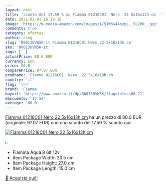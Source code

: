 ```yaml
---
layout: post
title: 'sconto del 17.59 % su Fiamma 01216C01  Nero  22 5x16x13h cm  '
date: 2021-02-01 16:19:10
image: 'https://m.media-amazon.com/images/I/51WSs44szpL._SL200_.jpg'
comments: true
category: ofertas
author: ring
slug: 'B0013DVW5K-it Fiamma 01216C01 Nero 22 5x16x13h cm'
sku: 'B0013DVW5K-it'
tags: [  ]
actualPrice: 80.0 EUR
currency: EUR
price: 80.0
comparePrice: 97.07 EUR
prodname: 'Fiamma 01216C01  Nero  22 5x16x13h cm'
country: 'it'
flag: '🇮🇹'
brand: 'Fiamma'
buyurl: 'https://www.amazon.it/dp/B0013DVW5K/?tag=tolees00-21'
descuento: '17.59'
average: '80.0'
---
```


[Fiamma 01216C01  Nero  22 5x16x13h cm](https://www.amazon.it/dp/B0013DVW5K/?tag=tolees00-21) ha un prezzo di 80.0 EUR (originale: 97.07 EUR) con uno sconto del 17.59 % sconto qui:

[![Fiamma 01216C01  Nero  22 5x16x13h cm](https://m.media-amazon.com/images/I/51WSs44szpL._SL200_.jpg)](https://www.amazon.it/dp/B0013DVW5K/?tag=tolees00-21)

ℹ️:

- Fiamma Aqua 8 6lt 12v
- Item Package Width: 20.5 cm
- Item Package Height: 27.0 cm
- Item Package Length: 15.0 cm

[🛒 Acquista qui!!](https://www.amazon.it/dp/B0013DVW5K/?tag=tolees00-21)
